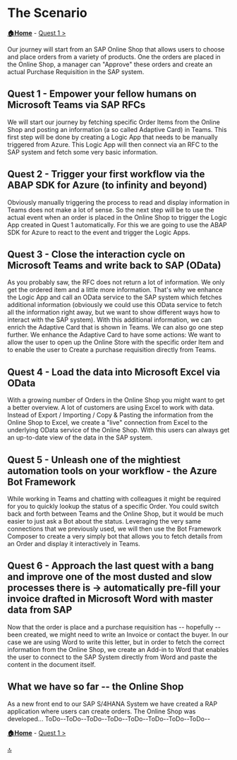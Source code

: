 # The Scenario

**[🏠Home](../README.md)** - [ Quest 1 >](quest1.md)

Our journey will start from an SAP Online Shop that allows users to choose and place orders from a variety of products. One the orders are placed in the Online Shop, a manager can "Approve" these orders and create an actual Purchase Requisition in the SAP system.

## Quest 1 - Empower your fellow humans on Microsoft Teams via SAP RFCs

We will start our journey by fetching specific Order Items from the Online Shop and posting an information (a so called Adaptive Card) in Teams. This first step will be done by creating a Logic App that needs to be manually triggered from Azure. This Logic App will then connect via an RFC to the SAP system and fetch some very basic information.

## Quest 2 - Trigger your first workflow via the ABAP SDK for Azure (to infinity and beyond)

Obviously manually triggering the process to read and display information in Teams does not make a lot of sense. So the next step will be to use the actual event when an order is placed in the Online Shop to trigger the Logic App created in Quest 1 automatically. For this we are going to use the ABAP SDK for Azure to react to the event and trigger the Logic Apps.

## Quest 3 - Close the interaction cycle on Microsoft Teams and write back to SAP (OData)

As you probably saw, the RFC does not return a lot of information. We only get the ordered item and a little more information. That's why we enhance the Logic App and call an OData service to the SAP system which fetches additional information (obviously we could use this OData service to fetch all the information right away, but we want to show different ways how to interact with the SAP system). With this additional information, we can enrich the Adaptive Card that is shown in Teams. We can also go one step further. We enhance the Adaptive Card to have some actions: We want to allow the user to open up the Online Store with the specific order Item and to enable the user to Create a purchase requisition directly from Teams.

## Quest 4 - Load the data into Microsoft Excel via OData

With a growing number of Orders in the Online Shop you might want to get a better overview. A lot of customers are using Excel to work with data. Instead of Export / Importing / Copy & Pasting the information from the Online Shop to Excel, we create a "live" connection from Excel to the underlying OData service of the Online Shop. With this users can always get an up-to-date view of the data in the SAP system.

## Quest 5 - Unleash one of the mightiest automation tools on your workflow - the Azure Bot Framework

While working in Teams and chatting with colleagues it might be required for you to quickly lookup the status of a specific Order. You could switch back and forth between Teams and the Online Shop, but it would be much easier to just ask a Bot about the status. Leveraging the very same connections that we previously used, we will then use the Bot Framework Composer to create a very simply bot that allows you to fetch details from an Order and display it interactively in Teams.

## Quest 6 - Approach the last quest with a bang and improve one of the most dusted and slow processes there is -> automatically pre-fill your invoice drafted in Microsoft Word with master data from SAP

Now that the order is place and a purchase requisition has -- hopefully -- been created, we might need to write an Invoice or contact the buyer. In our case we are using Word to write this letter, but in order to fetch the correct information from the Online Shop, we create an Add-in to Word that enables the user to connect to the SAP System directly from Word and paste the content in the document itself. 

## What we have so far -- the Online Shop

As a new front end to our SAP S/4HANA System we have created a RAP application where users can create orders.
The Online Shop was developed...
ToDo--ToDo--ToDo--ToDo--ToDo--ToDo--ToDo--ToDo--

**[🏠Home](../README.md)** - [ Quest 1 >](quest1.md)

[🔝](#)
